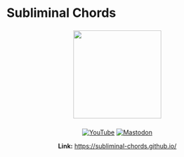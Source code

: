 # Subliminal Chords

###

<div align="center">
  <img width="200" height="200" src="https://raw.githubusercontent.com/subliminal-chords/subliminal-chords/mainline/public/assets/icons/android-chrome-512x512.png?sanitize=true&raw=true"  />
</div>

###

<div align="center">

  [![YouTube](https://img.shields.io/badge/YouTube-%23FF0000.svg?style=for-the-badge&logo=YouTube&logoColor=white)](https://www.youtube.com/channel/UCyVsUQuCU67SI7nJ7QFpf1w)
  [![Mastodon](https://img.shields.io/badge/-MASTODON-%232B90D9?style=for-the-badge&logo=mastodon&logoColor=white)](https://vmst.io/@mindmatrix)

</div>

<div align="center">

**Link:** https://subliminal-chords.github.io/

</div>
